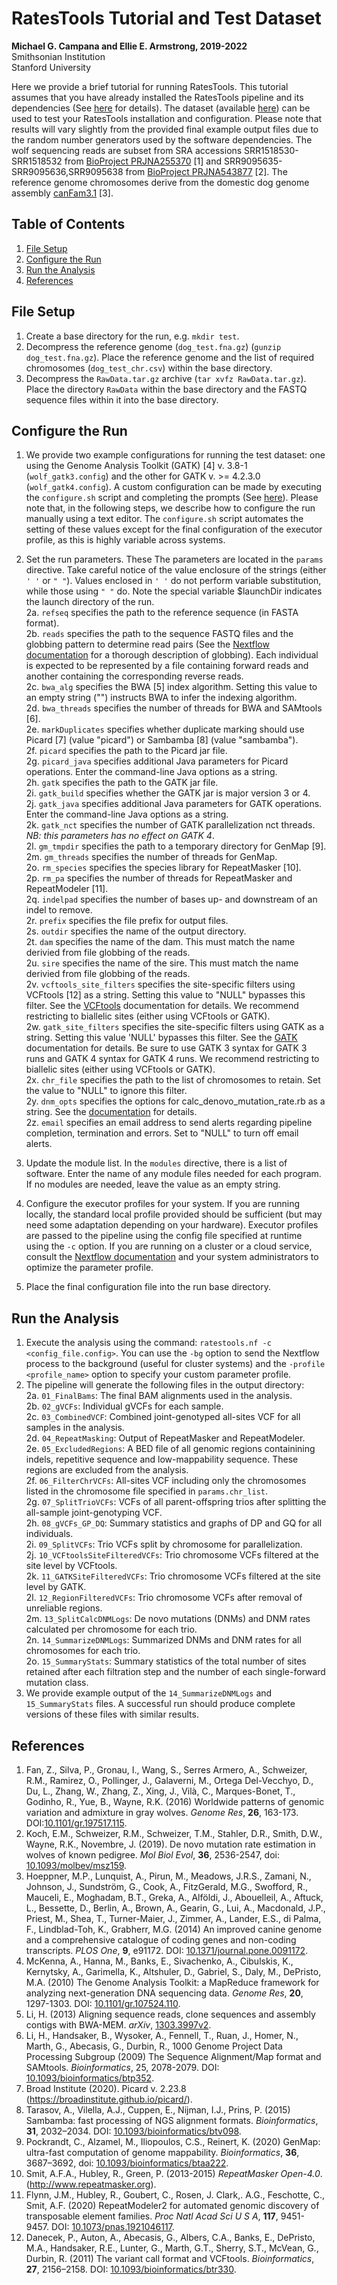 # RatesTools Tutorial and Test Dataset

__Michael G. Campana and Ellie E. Armstrong, 2019-2022__  
Smithsonian Institution  
Stanford University  

Here we provide a brief tutorial for running RatesTools. This tutorial assumes that you have already installed the RatesTools pipeline and its dependencies (See [here](https://github.com/campanam/RatesTools#installation-and-configuration) for details). The dataset (available [here](https://dx.doi.org/10.25573/data.20250288)) can be used to test your RatesTools installation and configuration. Please note that results will vary slightly from the provided final example output files due to the random number generators used by the software dependencies. The wolf sequencing reads are subset from SRA accessions SRR1518530-SRR1518532 from [BioProject PRJNA255370](https://www.ncbi.nlm.nih.gov/bioproject/PRJNA255370) [1] and SRR9095635-SRR9095636,SRR9095638 from [BioProject PRJNA543877](https://www.ncbi.nlm.nih.gov/bioproject/PRJNA543877/) [2]. The reference genome chromosomes derive from the domestic dog genome assembly [canFam3.1](https://www.ncbi.nlm.nih.gov/assembly/GCF_000002285.3/) [3].  

## Table of Contents  
1. [File Setup](#file-setup)  
2. [Configure the Run](#configure-the-run)  
3. [Run the Analysis](#run-the-analysis)  
4. [References](#references)  

## File Setup  
1. Create a base directory for the run, e.g. `mkdir test`.  
2. Decompress the reference genome (`dog_test.fna.gz`) (`gunzip dog_test.fna.gz`). Place the reference genome and the list of required chromosomes (`dog_test_chr.csv`) within the base directory.  
3. Decompress the `RawData.tar.gz` archive (`tar xvfz RawData.tar.gz`). Place the directory `RawData` within the base directory and the FASTQ sequence files within it into the base directory.  

## Configure the Run  
1. We provide two example configurations for running the test dataset: one using the Genome Analysis Toolkit (GATK) [4] v. 3.8-1 (`wolf_gatk3.config`) and the other for GATK v. >= 4.2.3.0 (`wolf_gatk4.config`). A custom configuration can be made by executing the `configure.sh` script and completing the prompts (See [here](https://github.com/campanam/RatesTools/blob/main/README.md#configure-the-pipeline)). Please note that, in the following steps, we describe how to configure the run manually using a text editor. The `configure.sh` script automates the setting of these values except for the final configuration of the executor profile, as this is highly variable across systems.  
2. Set the run parameters. These The parameters are located in the `params` directive. Take careful notice of the value enclosure of the strings (either `' '` or `" "`). Values enclosed in `' '` do not perform variable substitution, while those using `" "` do. Note the special variable $launchDir indicates the launch directory of the run.  
2a. `refseq` specifies the path to the reference sequence (in FASTA format).  
2b. `reads` specifies the path to the sequence FASTQ files and the globbing pattern to determine read pairs (See the [Nextflow documentation](https://www.nextflow.io/docs/latest/channel.html#fromfilepairs) for a thorough description of globbing). Each individual is expected to be represented by a file containing forward reads and another containing the corresponding reverse reads.  
2c. `bwa_alg` specifies the BWA [5] index algorithm. Setting this value to an empty string ("") instructs BWA to infer the indexing algorithm.  
2d. `bwa_threads` specifies the number of threads for BWA and SAMtools [6].  
2e. `markDuplicates` specifies whether duplicate marking should use Picard [7] (value "picard") or Sambamba [8] (value "sambamba").  
2f. `picard` specifies the path to the Picard jar file.  
2g. `picard_java` specifies additional Java parameters for Picard operations. Enter the command-line Java options as a string.  
2h. `gatk` specifies the path to the GATK jar file.  
2i. `gatk_build` specifies whether the GATK jar is major version 3 or 4.  
2j. `gatk_java` specifies additional Java parameters for GATK operations. Enter the command-line Java options as a string.  
2k. `gatk_nct` specifies the number of GATK parallelization nct threads. *NB: this parameters has no effect on GATK 4*.  
2l. `gm_tmpdir` specifies the path to a temporary directory for GenMap [9].  
2m. `gm_threads` specifies the number of threads for GenMap.  
2o. `rm_species` specifies the species library for RepeatMasker [10].  
2p. `rm_pa` specifies the number of threads for RepeatMasker and RepeatModeler [11].  
2q. `indelpad` specifies the number of bases up- and downstream of an indel to remove.  
2r. `prefix` specifies the file prefix for output files.  
2s. `outdir` specifies the name of the output directory.  
2t. `dam` specifies the name of the dam. This must match the name derivied from file globbing of the reads.  
2u. `sire` specifies the name of the sire. This must match the name derivied from file globbing of the reads.  
2v. `vcftools_site_filters` specifies the site-specific filters using VCFtools [12] as a string. Setting this value to "NULL" bypasses this filter. See the [VCFtools](https://vcftools.github.io/) documentation for details. We recommend restricting to biallelic sites (either using VCFtools or GATK).  
2w. `gatk_site_filters` specifies the site-specific filters using GATK as a string. Setting this value 'NULL' bypasses this filter. See the [GATK](https://gatk.broadinstitute.org/) documentation for details. Be sure to use GATK 3 syntax for GATK 3 runs and GATK 4 syntax for GATK 4 runs. We recommend restricting to biallelic sites (either using VCFtools or GATK).  
2x. `chr_file` specifies the path to the list of chromosomes to retain. Set the value to "NULL" to ignore this filter.  
2y. `dnm_opts` specifies the options for calc_denovo_mutation_rate.rb as a string. See the [documentation](ruby_r_scripts.md#calc_denovo_mutation_raterb) for details.  
2z. `email` specifies an email address to send alerts regarding pipeline completion, termination and errors. Set to "NULL" to turn off email alerts.  

3. Update the module list. In the `modules` directive, there is a list of software. Enter the name of any module files needed for each program. If no modules are needed, leave the value as an empty string.  

4. Configure the executor profiles for your system. If you are running locally, the standard local profile provided should be sufficient (but may need some adaptation depending on your hardware). Executor profiles are passed to the pipeline using the config file specified at runtime using the `-c` option. If you are running on a cluster or a cloud service, consult the [Nextflow documentation](https://www.nextflow.io/docs/latest/config.html) and your system administrators to optimize the parameter profile.  

5. Place the final configuration file into the run base directory.  

## Run the Analysis  
1. Execute the analysis using the command: `ratestools.nf -c <config_file.config>`. You can use the `-bg` option to send the Nextflow process to the background (useful for cluster systems) and the `-profile <profile_name>` option to specify your custom parameter profile.  
2. The pipeline will generate the following files in the output directory:  
2a. `01_FinalBams`: The final BAM alignments used in the analysis.  
2b. `02_gVCFs`: Individual gVCFs for each sample.  
2c. `03_CombinedVCF`: Combined joint-genotyped all-sites VCF for all samples in the analysis.  
2d. `04_RepeatMasking`: Output of RepeatMasker and RepeatModeler.  
2e. `05_ExcludedRegions`: A BED file of all genomic regions containining indels, repetitive sequence and low-mappability sequence. These regions are excluded from the analysis.  
2f. `06_FilterChrVCFs`: All-sites VCF including only the chromosomes listed in the chromosome file specified in `params.chr_list`.  
2g. `07_SplitTrioVCFs`: VCFs of all parent-offspring trios after splitting the all-sample joint-genotyping VCF.  
2h. `08_gVCFs_GP_DQ`: Summary statistics and graphs of DP and GQ for all individuals.  
2i. `09_SplitVCFs`: Trio VCFs split by chromosome for parallelization.  
2j. `10_VCFtoolsSiteFilteredVCFs`: Trio chromosome VCFs filtered at the site level by VCFtools.  
2k. `11_GATKSiteFilteredVCFs`: Trio chromosome VCFs filtered at the site level by GATK.  
2l. `12_RegionFilteredVCFs`: Trio chromosome VCFs after removal of unreliable regions.  
2m. `13_SplitCalcDNMLogs`: De novo mutations (DNMs) and DNM rates calculated per chromosome for each trio.  
2n. `14_SummarizeDNMLogs`: Summarized DNMs and DNM rates for all chromosomes for each trio.  
2o. `15_SummaryStats`: Summary statistics of the total number of sites retained after each filtration step and the number of each single-forward mutation class.  
3. We provide example output of the `14_SummarizeDNMLogs` and `15_SummaryStats` files. A successful run should produce complete versions of these files with similar results.  

## References  
1. Fan, Z., Silva, P., Gronau, I., Wang, S., Serres Armero, A., Schweizer, R.M., Ramirez, O., Pollinger, J., Galaverni, M., Ortega Del-Vecchyo, D., Du, L., Zhang, W., Zhang, Z., Xing, J., Vilà, C., Marques-Bonet, T., Godinho, R., Yue, B., Wayne, R.K. (2016) Worldwide patterns of genomic variation and admixture in gray wolves. *Genome Res*, __26__, 163-173. DOI:[10.1101/gr.197517.115](https://genome.cshlp.org/content/26/2/163.short).  
2. Koch, E.M., Schweizer, R.M., Schweizer, T.M., Stahler, D.R., Smith, D.W., Wayne, R.K., Novembre, J. (2019). De novo mutation rate estimation in wolves of known pedigree. *Mol Biol Evol*, __36__, 2536-2547, doi: [10.1093/molbev/msz159](https://academic.oup.com/mbe/article/36/11/2536/5531468?login=true).  
3. Hoeppner, M.P., Lunquist, A., Pirun, M., Meadows, J.R.S., Zamani, N., Johnson, J., Sundström, G., Cook, A., FitzGerald, M.G., Swofford, R., Mauceli, E., Moghadam, B.T., Greka, A., Alföldi, J., Abouelleil, A., Aftuck, L., Bessette, D., Berlin, A., Brown, A., Gearin, G., Lui, A., Macdonald, J.P., Priest, M., Shea, T., Turner-Maier, J., Zimmer, A., Lander, E.S., di Palma, F., Lindblad-Toh, K., Grabherr, M.G. (2014) An improved canine genome and a comprehensive catalogue of coding genes and non-coding transcripts. *PLOS One*, __9__, e91172. DOI: [10.1371/journal.pone.0091172](https://doi.org/10.1371/journal.pone.0091172).  
4.  McKenna, A., Hanna, M., Banks, E., Sivachenko, A., Cibulskis, K., Kernytsky, A., Garimella, K., Altshuler, D., Gabriel, S., Daly, M., DePristo, M.A. (2010) The Genome Analysis Toolkit: a MapReduce framework for analyzing next-generation DNA sequencing data. *Genome Res*, __20__, 1297-1303. DOI: [10.1101/gr.107524.110](https://genome.cshlp.org/content/20/9/1297.abstract).  
5.  Li, H. (2013) Aligning sequence reads, clone sequences and assembly contigs with BWA-MEM. *arXiv*, [1303.3997v2](https://arxiv.org/abs/1303.3997).  
6.  Li, H., Handsaker, B., Wysoker, A., Fennell, T., Ruan, J., Homer, N., Marth, G., Abecasis, G., Durbin, R., 1000 Genome Project Data Processing Subgroup (2009) The Sequence Alignment/Map format and SAMtools. *Bioinformatics*, 25, 2078-2079. DOI: [10.1093/bioinformatics/btp352](https://academic.oup.com/bioinformatics/article/25/16/2078/204688).  
7.  Broad Institute (2020). Picard v. 2.23.8 (https://broadinstitute.github.io/picard/).  
8. Tarasov, A., Vilella, A.J., Cuppen, E., Nijman, I.J., Prins, P. (2015) Sambamba: fast processing of NGS alignment formats. *Bioinformatics*, __31__, 2032–2034. DOI: [10.1093/bioinformatics/btv098](https://academic.oup.com/bioinformatics/article/31/12/2032/214758).  
9. Pockrandt, C., Alzamel, M., Iliopoulos, C.S., Reinert, K. (2020) GenMap: ultra-fast computation of genome mappability. *Bioinformatics*, __36__, 3687–3692, doi: [10.1093/bioinformatics/btaa222](https://academic.oup.com/bioinformatics/article/36/12/3687/5815974).  
10. Smit, A.F.A., Hubley, R., Green, P. (2013-2015) *RepeatMasker Open-4.0*. (http://www.repeatmasker.org).  
11. Flynn, J.M., Hubley, R., Goubert, C., Rosen, J. Clark,. A.G., Feschotte, C., Smit, A.F. (2020) RepeatModeler2 for automated genomic discovery of transposable element families. *Proc Natl Acad Sci U S A*, __117__, 9451-9457. DOI: [10.1073/pnas.1921046117](https://www.pnas.org/content/117/17/9451.short).  
12. Danecek, P., Auton, A., Abecasis, G., Albers, C.A., Banks, E., DePristo, M.A., Handsaker, R.E., Lunter, G., Marth, G.T., Sherry, S.T., McVean, G., Durbin, R. (2011) The variant call format and VCFtools. *Bioinformatics*, __27__, 2156–2158. DOI: [10.1093/bioinformatics/btr330](https://academic.oup.com/bioinformatics/article/27/15/2156/402296).  

